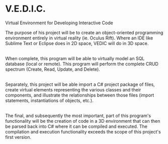 # V.E.D.I.C.
Virtual Environment for Developing Interactive Code

The purpose of his project will be to create an object-oriented programming environment entirely in virtual reality (ie. Oculus Rift). Where an IDE like Sublime Text or Eclipse does in 2D space, VEDIC will do in 3D space. <br/><br/>

When complete, this program will be able to virtually model an SQL database (local or remote). This program will perform the complete CRUD spectrum (Create, Read, Update, and Delete).<br/><br/>

Separately, this project will be able import a C# project package of files, create virtual elements representing the various classes and their components, and illustrate the relationships between those files (import statements, instantiations of objects, etc.).<br/><br/>

The final, and subsequently the most important, part of this program's functionality will be the creation of code in a 3D environment that can then be parsed back into C# where it can be compiled and executed. The compilation and execution functionality exceeds the scope of this project's first version.

